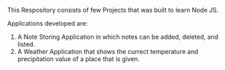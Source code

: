 This Respository consists of few Projects that was built to learn Node JS.

Applications developed are:

1. A Note Storing Application in which notes can be added, deleted, and listed.
2. A Weather Application that shows the currect temperature and precipitation value of a place that is given.
